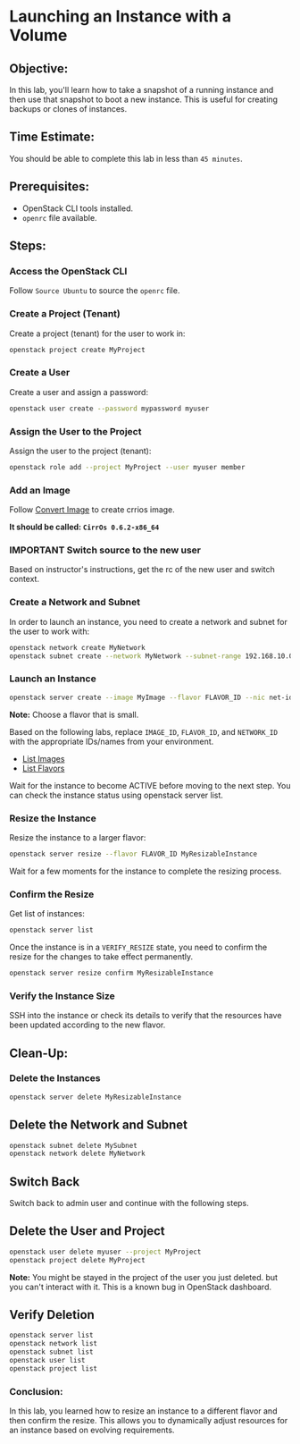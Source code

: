 # Launching an Instance with a Volume

## Objective:

In this lab, you'll learn how to take a snapshot of a running instance and then use that snapshot to boot a new instance. This is useful for creating backups or clones of instances.

## Time Estimate:

You should be able to complete this lab in less than `45 minutes`.

## Prerequisites:

- OpenStack CLI tools installed.
- `openrc` file available.

## Steps:

### Access the OpenStack CLI

Follow `Source Ubuntu` to source the `openrc` file.

### Create a Project (Tenant)

Create a project (tenant) for the user to work in:

```bash
openstack project create MyProject
```

### Create a User

Create a user and assign a password:

```bash
openstack user create --password mypassword myuser
```

### Assign the User to the Project

Assign the user to the project (tenant):

```bash
openstack role add --project MyProject --user myuser member
```

### Add an Image

Follow [Convert Image](../image/convert_image.md) to create crrios image.

__It should be called: `CirrOs 0.6.2-x86_64`__


### **IMPORTANT** Switch source to the new user

Based on instructor's instructions, get the rc of the new user and switch context.


### Create a Network and Subnet

In order to launch an instance, you need to create a network and subnet for the user to work with:

```bash
openstack network create MyNetwork 
openstack subnet create --network MyNetwork --subnet-range 192.168.10.0/24 MySubnet
```

### Launch an Instance

```bash
openstack server create --image MyImage --flavor FLAVOR_ID --nic net-id=MyNetwork  MyResizableInstance
```

**Note:** Choose a flavor that is small.

Based on the following labs, replace `IMAGE_ID`, `FLAVOR_ID`, and `NETWORK_ID` with the appropriate IDs/names from your environment.
- [List Images](../image/list_images.md)
- [List Flavors](../flavor/list_flavors.md)

Wait for the instance to become ACTIVE before moving to the next step. You can check the instance status using openstack server list.

### Resize the Instance

Resize the instance to a larger flavor:

```bash
openstack server resize --flavor FLAVOR_ID MyResizableInstance
```

Wait for a few moments for the instance to complete the resizing process.


### Confirm the Resize

Get list of instances:

```bash
openstack server list
```

Once the instance is in a `VERIFY_RESIZE` state, you need to confirm the resize for the changes to take effect permanently.

```bash
openstack server resize confirm MyResizableInstance
```

### Verify the Instance Size

SSH into the instance or check its details to verify that the resources have been updated according to the new flavor.

## Clean-Up:

### Delete the Instances

```bash
openstack server delete MyResizableInstance
```

## Delete the Network and Subnet

```bash
openstack subnet delete MySubnet
openstack network delete MyNetwork
```

## Switch Back

Switch back to admin user and continue with the following steps.

## Delete the User and Project

   ```bash
   openstack user delete myuser --project MyProject
   openstack project delete MyProject
   ```

**Note:** You might be stayed in the project of the user you just deleted. but you can't interact with it. This is a known bug in OpenStack dashboard.

## Verify Deletion

   ```bash
   openstack server list
   openstack network list
   openstack subnet list
   openstack user list
   openstack project list
   ```

### Conclusion:

In this lab, you learned how to resize an instance to a different flavor and then confirm the resize. This allows you to dynamically adjust resources for an instance based on evolving requirements.

